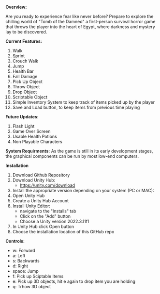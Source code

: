 **Overview:**

Are you ready to experience fear like never before? Prepare to explore the chilling world of "Tomb of the Damned" a first-person survival horror game that throws the player into the heart of Egypt, where darkness and mystery lay to be discovered.

**Current Features:**
  1. Walk
  2. Sprint
  3. Crouch Walk
  4. Jump
  5. Health Bar
  6. Fall Damage
  8. Pick Up Object
  9. Throw Object
  10. Drop Object
  11. Scriptable Object
  12. Simple Inventory System to keep track of items picked up by the player
  13. Save and Load button, to keep items from previous time playing


**Future Updates:** 
  1. Flash Light
  2. Game Over Screen 
  3. Usable Health Potions
  4. Non Playable Characters


**System Requirments:**
As the game is still in its early development stages, the graphical components can be run by most low-end computers.

**Installation**

1. Download Github Repository 
2. Download Unity Hub:
    - https://unity.com/download
3. Install the appropriate version depending on your system (PC or MAC):
4. Open Unity Hub
5. Create a Unity Hub Account
6. Install Unity Editor:
    - navigate to the "Installs" tab
    - Click on the "Add" button
    - Choose a Unity version 2022.3.11f1
8. In Unity Hub click Open button
9. Choose the installation location of this GitHub repo  
  

**Controls:**
  - w: Forward
  - a: Left
  - s: Backwards
  - d: Right
  - space: Jump
  - f: Pick up Sciptable Items
  - e: Pick up 3D objects, hit e again to drop item you are holding
  - q: Trhow 3D object
  
